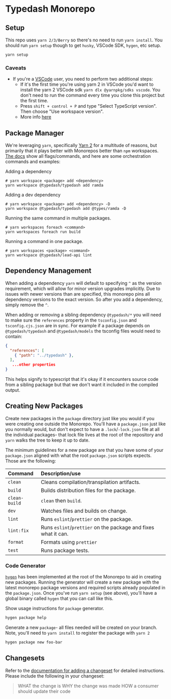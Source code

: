 # Typedash Monorepo

## Setup

This repo uses `yarn 2/3/Berry` so there's no need to run `yarn install`. You should run `yarn setup` though to get `husky`, VSCode SDK, `hygen`, etc setup.

```sh
yarn setup
```

### Caveats

- If you're a [VSCode](https://code.visualstudio.com/) user, you need to perform two additional steps:
  - If it's the first time you're using yarn 2 in VSCode you'd want to install the yarn 2 VSCode sdk `yarn dlx @yarnpkg/sdks vscode`. You don't need to run the command every time you clone this project but the first time.
  - Press `shift + control + P` and type "Select TypeScript version". Then choose "Use workspace version".
  - More info [here](https://yarnpkg.com/getting-started/editor-sdks#vscode)

## Package Manager

We're leveraging `yarn`, specifically [Yarn 2](https://dev.to/arcanis/introducing-yarn-2-4eh1) for a multitude of reasons, but primarily that it plays better with Monorepos better than `npm` workspaces. [The docs](https://yarnpkg.com/cli/workspace) show all flags/commands, and here are some orchestration commands and examples:

Adding a dependency

```
# yarn workspace <package> add <dependency>
yarn workspace @typedash/typedash add ramda
```

Adding a dev dependency

```
# yarn workspace <package> add <dependency> -D
yarn workspace @typedash/typedash add @types/ramda -D
```

Running the same command in multiple packages.

```
# yarn workspaces foreach <command>
yarn workspaces foreach run build
```

Running a command in one package.

```
# yarn workspaces <package> <command>
yarn workspace @typedash/lead-api lint
```

## Dependency Management

When adding a dependency `yarn` will default to specifying `^` as the version requirement, which will allow for minor version upgrades implicitly. Due to issues with newer versions than are specified, this monorepo pins all dependency versions to the exact version. So after you add a dependency, simply remove the `^`.

When adding or removing a sibling dependency `@typedash/*` you will need to make sure the `references` property in the `tsconfig.json` and `tsconfig.cjs.json` are in sync. For example if a package depends on `@typedash/typedash` and `@typedash/models` the tsconfig files would need to contain:

```json
{
  "references": [
    { "path": "../typedash" },
  ],
   ...other properties
}
```

This helps signify to typescript that it's okay if it encounters source code from a sibling package but that we
don't want it included in the compiled output.

## Creating New Packages

Create new packages in the `package` directory just like you would if you were creating one outside the Monorepo. You'll have a `package.json` just like you normally would, but don't expect to have a `.lock`/`-lock.json` file at all the individual packages- that lock file lives at the root of the repository and `yarn` walks the tree to keep it up to date.

The minimum guidelines for a new package are that you have some of your `package.json` aligned with what the root `package.json` scripts expects. Those are the following:

| Command       | Description/use                                                |
| :------------ | :------------------------------------------------------------- |
| `clean`       | Cleans compilation/transpilation artifacts.                    |
| `build`       | Builds distribution files for the package.                     |
| `clean-build` | `clean` then `build`.                                          |
| `dev`         | Watches files and builds on change.                            |
| `lint`        | Runs `eslint`/`prettier` on the package.                       |
| `lint:fix`    | Runs `eslint`/`prettier` on the package and fixes what it can. |
| `format`      | Formats using `prettier`                                       |
| `test`        | Runs package tests.                                            |

### Code Generator

[`hygen`](http://www.hygen.io/) has been implemented at the root of the Monorepo to aid in creating new packages. Running the generator will create a new package with the latest monorepo package versions and required scripts already populated in the `package.json`. Once you've run `yarn setup` (see above), you'll have a global binary called `hygen` that you can call like this.

Show usage instructions for `package` generator.

```sh
hygen package help
```

Generate a new `package`- all files needed will be created on your branch. Note, you'll need to `yarn install` to register the package with `yarn 2`

```sh
hygen package new foo-bar
```

## Changesets

Refer to the [documentation for adding a changeset](https://github.com/changesets/changesets/blob/main/docs/adding-a-changeset.md) for detailed instructions. Please include the following in your changeset:

> WHAT the change is
> WHY the change was made
> HOW a consumer should update their code
